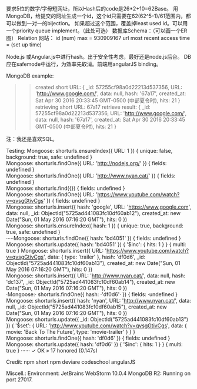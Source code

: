 要求5位的数字/字母短网址，所以Hash后的code是26*2+10=62Base。
用MongoDB，给提交的网址生成一个id，这个id只需要在62(62^5-1)/61范围内，都可以做到一对一的bijection。
如果超过这个范围，覆盖掉least used id。可以用一个priority queue implement。（此处可选）
数据库Schema：（可以画一个ER图）
Relation 网站：
id (num) max = 930909167
url
most recent access time = (set up time)

Node.js 或Angular.js中进行hash。出于安全性考虑，最好还是node.js后台。
DB应在safemode中运行，为效率先取消。前端用angularJS binding。

MongoDB example:
>> created short URL:
{ _id: 57255cf98a0d22213d537356,
  URL: 'http://www.google.com/',
  data: null,
  hash: '67a17',
  created_at: Sat Apr 30 2016 20:33:45 GMT-0500 (中部夏令时),
  hits: 21 }
>> retrieving short URL: 67a17
>> retrieve result:
{ _id: 57255cf98a0d22213d537356,
  URL: 'http://www.google.com/',
  data: null,
  hash: '67a17',
  created_at: Sat Apr 30 2016 20:33:45 GMT-0500 (中部夏令时),
  hits: 21 }

注：我还是喜欢SQL。

Testing:
Mongoose: shorturls.ensureIndex({ URL: 1 }) { unique: false, background: true, safe: undefined }  
Mongoose: shorturls.findOne({ URL: 'http://nodejs.org/' }) { fields: undefined }  
Mongoose: shorturls.findOne({ URL: 'http://www.nyan.cat/' }) { fields: undefined }  
Mongoose: shorturls.find({}) { fields: undefined }  
Mongoose: shorturls.findOne({ URL: 'https://www.youtube.com/watch?v=qvsgGtivCgs' }) { fields: undefined }  
Mongoose: shorturls.insert({ hash: 'google', URL: 'https://www.google.com', data: null, _id: ObjectId("5725ad441083fc10df60ab12"), created_at: new Date("Sun, 01 May 2016 07:16:20 GMT"), hits: 0 })   
Mongoose: shorturls.ensureIndex({ hash: 1 }) { unique: true, background: true, safe: undefined }  
·····Mongoose: shorturls.findOne({ hash: 'bd4051' }) { fields: undefined }  
Mongoose: shorturls.update({ hash: 'bd4051' }) { '$inc': { hits: 1 } } { multi: true } 
Mongoose: shorturls.insert({ URL: 'https://www.youtube.com/watch?v=qvsgGtivCgs', data: { type: 'trailer' }, hash: 'df0d6', _id: ObjectId("5725ad441083fc10df60ab13"), created_at: new Date("Sun, 01 May 2016 07:16:20 GMT"), hits: 0 })   
Mongoose: shorturls.insert({ URL: 'http://www.nyan.cat/', data: null, hash: 'dc137', _id: ObjectId("5725ad441083fc10df60ab14"), created_at: new Date("Sun, 01 May 2016 07:16:20 GMT"), hits: 0 })   
·Mongoose:· shorturls.findOne({ hash: ·'df0d6'· }) { fields: ·undefined }  
Mongoose: shorturls.insert({ hash: 'nyan', URL: 'http://www.nyan.cat/', data: null, _id: ObjectId("5725ad441083fc10df60ab15"), created_at: new Date("Sun, 01 May 2016 07:16:20 GMT"), hits: 0 })   
Mongoose: shorturls.update({ _id: ObjectId("5725ad441083fc10df60ab13") }) { '$set': { URL: 'http://www.youtube.com/watch?v=qvsgGtivCgs', data: { movie: 'Back To The Future', type: 'movie-trailer' } } }  
Mongoose: shorturls.findOne({ hash: 'df0d6' }) { fields: undefined }  
Mongoose: shorturls.update({ hash: 'df0d6' }) { '$inc': { hits: 1 } } { multi: true } 
······ ✓ OK » 17 honored (0.147s) 

Credit:
npm short
npm deviare
codeschool angularJS

Miscell.:
Environment: JetBrains WebStorm 10.0.4
MongoDB R2: Running on port 27017.